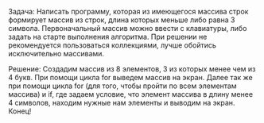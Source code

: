 Задача: Написать программу, которая из имеющегося массива строк формирует массив из строк, длина которых меньше либо равна 3 символа. Первоначальный массив
можно ввести с клавиатуры, либо задать на старте выполнения алгоритма. При решении не рекомендуется пользоваться коллекциями, лучше обойтись исключительно массивами.

Решение: Создадим массив из 8 элементов, 3 из которых менее чем из 4 букв. При помощи цикла for выведем массив на экран. Далее так же при помощи цикла for (для того,
чтобы пройти по всем элементам массива) и if, где задаем условие, что элемент массива в длину менее 4 символов, находим нужные нам элементы и выводим на экран. Конец!
